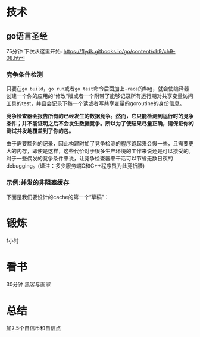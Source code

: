 # 技术
## go语言圣经
75分钟 下次从这里开始: https://flydk.gitbooks.io/go/content/ch9/ch9-08.html
### 竞争条件检测
只要在`go build`，`go run`或者`go test`命令后面加上`-race`的flag，就会使编译器创建一个你的应用的“修改”版或者一个附带了能够记录所有运行期对共享变量访问工具的test，并且会记录下每一个读或者写共享变量的goroutine的身份信息。

**竞争检查器会报告所有的已经发生的数据竞争。然而，它只能检测到运行时的竞争条件；并不能证明之后不会发生数据竞争。所以为了使结果尽量正确，请保证你的测试并发地覆盖到了你的包。**

由于需要额外的记录，因此构建时加了竞争检测的程序跑起来会慢一些，且需要更大的内存，即使是这样，这些代价对于很多生产环境的工作来说还是可以接受的。对于一些偶发的竞争条件来说，让竞争检查器来干活可以节省无数日夜的debugging。(译注：多少服务端C和C++程序员为此竞折腰)


### 示例:并发的非阻塞缓存

下面是我们要设计的cache的第一个“草稿”：


# 锻炼
1小时

# 看书
30分钟 黑客与画家

# 总结
加2.5个自信币和自信点
